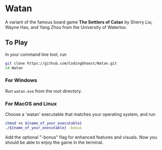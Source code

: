 # Watan
A variant of the famous board game **The Settlers of Catan** by Sherry Liu, Wayne Hao, and Yang Zhou from the University of Waterloo.

## To Play

In your command line tool, run
```bash
git clone https://github.com/CodingGhoost/Watan.git
cd Watan
```
### For Windows
Run `watan.exe` from the root directory.

### For MacOS and Linux
Choose a 'watan' executable that matches your operating system, and run
```bash
chmod +x ${name_of_your_executable}
./${name_of_your_executable} -bonus
```
Add the optional "-bonus" flag for enhanced features and visuals.
Now you should be able to enjoy the game in the terminal.
